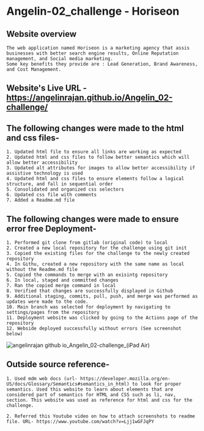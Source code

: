 # Angelin-02_challenge - Horiseon

## Website overview
    The web application named Horiseon is a marketing agency that assis businesses with better search engine results, Online Reputation management, and Social media marketing.
    Some key benefits they provide are : Lead Generation, Brand Awareness, and Cost Management.

## Website's Live URL - https://angelinrajan.github.io/Angelin_02-challenge/
    

## The following changes were made to the html and css files-

    1. Updated html file to ensure all links are working as expected
    2. Updated html and css files to follow better semantics which will allow better accessibility
    3. Updated alt attributes for images to allow better accessibility if assistive technology is used
    4. Updated html and css files to ensure elements follow a logical structure, and fall in sequential order
    5. Consolidated and organized css selectors
    6. Updated css file with comments
    7. Added a Readme.md file


## The following changes were made to ensure error free Deployment-

    1. Performed git clone from gitlab (original code) to local
    2. Created a new local repository for the challenge using git init
    3. Copied the existing files for the challenge to the newly created repository
    4. In Githu, created a new repository with the same name as local without the Readme.md file
    5. Copied the commands to merge with an exisintg repository
    6. In local, staged and committed changes
    7. Ran the copied merge command in local
    8. Verified that changes are successfully displayed in Github
    9. Additional staging, commits, pull, push, and merge was performed as updates were made to the code.
    10. Main branch was selected for deployment by navigating to settings/pages from the repository
    11. Deployment website was clicked by going to the Actions page of the repository
    12. Webside deployed successfully without errors (See screenshot below)

![angelinrajan github io_Angelin_02-challenge_(iPad Air)](https://github.com/angelinrajan/Angelin_02-challenge/assets/132680979/bdd44371-7706-4858-a207-52a036f6de69)

## Outside source reference-

    1. Used mdm web docs (url- https://developer.mozilla.org/en-US/docs/Glossary/Semantics#semantics_in_html) to look for proper semantics. Used this website to learn about elements that are considered part of semantics for HTML and CSS such as li, nav, section. This website was used as reference for html and css for the challenge.

    2. Referred this Youtube video on how to attach screenshots to readme file. URL- https://www.youtube.com/watch?v=Ljj1wGFJqPY
